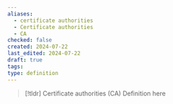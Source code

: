 ```yaml
---
aliases:
  - certificate authorities
  - Certificate authorities
  - CA
checked: false
created: 2024-07-22
last_edited: 2024-07-22
draft: true
tags: 
type: definition
---
```

>[!tldr] Certificate authorities (CA)
>Definition here

